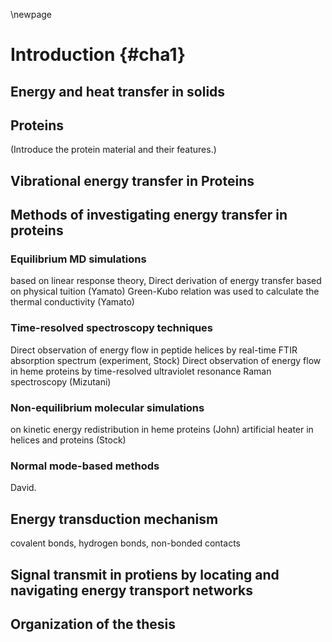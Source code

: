 \newpage
# Introduction {#cha1}


## Energy and heat transfer in solids


## Proteins
(Introduce the protein material and their features.)


## Vibrational energy transfer in Proteins

## Methods of investigating energy transfer in proteins
### Equilibrium MD simulations 
based on linear response theory,
Direct derivation of energy transfer based on physical tuition (Yamato)
Green-Kubo relation was used to calculate the thermal conductivity (Yamato)

### Time-resolved spectroscopy techniques
Direct observation of energy flow in peptide helices by real-time FTIR absorption spectrum (experiment, Stock)
Direct observation of energy flow in heme proteins by time-resolved ultraviolet resonance Raman spectroscopy (Mizutani)

### Non-equilibrium molecular simulations 
on kinetic energy redistribution in heme proteins (John)
artificial heater in helices and proteins (Stock)

### Normal mode-based methods
David.

## Energy transduction mechanism
covalent bonds, hydrogen bonds, non-bonded contacts


## Signal transmit in protiens by locating and navigating energy transport networks 

## Organization of the thesis